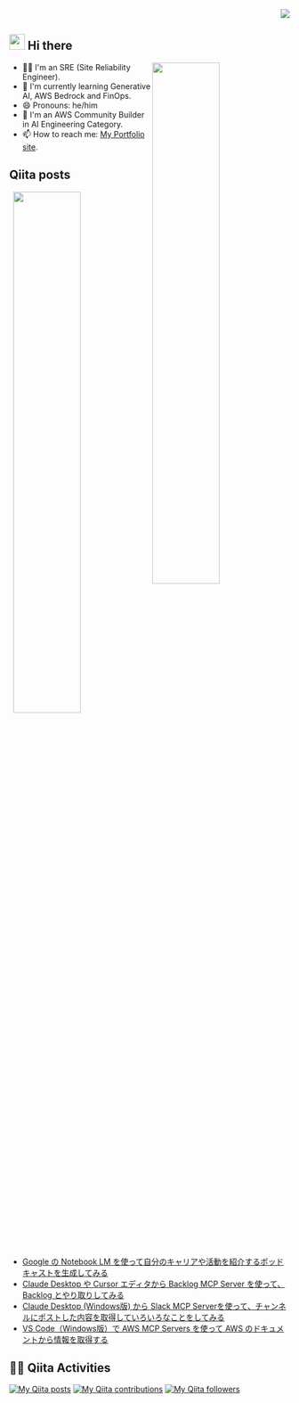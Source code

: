 <div align="right">
  <img src="https://komarev.com/ghpvc/?username=revsystem" />
</div>

## <img src="https://media.giphy.com/media/hvRJCLFzcasrR4ia7z/giphy.gif" width="28"> Hi there

<p><img align="right" width="49%" src="https://github-readme-stats.vercel.app/api?username=revsystem&theme=vue-dark&show_icons=true&locale=en&layout=compact" /></p>

- 🧑‍💻 I'm an SRE (Site Reliability Engineer).
- 🌱 I'm currently learning Generative AI, AWS Bedrock and FinOps.
- 😄 Pronouns: he/him
- 🔭 I'm an AWS Community Builder in AI Engineering Category.
- 📫 How to reach me: [My Portfolio site](https://rev-system.net).

## Qiita posts

<p><img align="right" width="49%" src="https://github-readme-stats.vercel.app/api/top-langs/?username=revsystem&theme=vue-dark&layout=compact" /></p>

<!-- BLOG-POST-LIST:START -->
- [Google の Notebook LM を使って自分のキャリアや活動を紹介するポッドキャストを生成してみる](https://qiita.com/revsystem/items/fe44e3188ea963ccafd3)
- [Claude Desktop や Cursor エディタから Backlog MCP Server を使って、Backlog とやり取りしてみる](https://qiita.com/revsystem/items/b8b9288a0e9ff2e22840)
- [Claude Desktop &lpar;Windows版&rpar; から Slack MCP Serverを使って、チャンネルにポストした内容を取得していろいろなことをしてみる](https://qiita.com/revsystem/items/b7904fc53a72ef3ba02a)
- [VS Code（Windows版）で AWS MCP Servers を使って AWS のドキュメントから情報を取得する](https://qiita.com/revsystem/items/911999b174dc5f3cf29d)
<!-- BLOG-POST-LIST:END -->

## 🏃‍♀️ Qiita Activities

[![My Qiita posts](https://qiita-badge.apiapi.app/s/revsystem/posts.svg)](http://qiita.com/revsystem) [![My Qiita contributions](https://qiita-badge.apiapi.app/s/revsystem/contributions.svg)](http://qiita.com/revsystem) [![My Qiita followers](https://qiita-badge.apiapi.app/s/revsystem/followers.svg)](http://qiita.com/revsystem)
